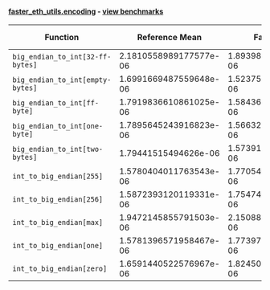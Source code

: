 #### [faster_eth_utils.encoding](https://github.com/BobTheBuidler/faster-eth-utils/blob/pin-eth-typing/faster_eth_utils/encoding.py) - [view benchmarks](https://github.com/BobTheBuidler/faster-eth-utils/blob/pin-eth-typing/benchmarks/test_encoding_benchmarks.py)

| Function | Reference Mean | Faster Mean | % Change | Speedup (%) | x Faster | Faster |
|----------|---------------|-------------|----------|-------------|----------|--------|
| `big_endian_to_int[32-ff-bytes]` | 2.1810558989177577e-06 | 1.8939899356090025e-06 | 13.16% | 15.16% | 1.15x | ✅ |
| `big_endian_to_int[empty-bytes]` | 1.6991669487559648e-06 | 1.5237560436357158e-06 | 10.32% | 11.51% | 1.12x | ✅ |
| `big_endian_to_int[ff-byte]` | 1.7919836610861025e-06 | 1.5843674003523694e-06 | 11.59% | 13.10% | 1.13x | ✅ |
| `big_endian_to_int[one-byte]` | 1.7895645243916823e-06 | 1.5663258953229059e-06 | 12.47% | 14.25% | 1.14x | ✅ |
| `big_endian_to_int[two-bytes]` | 1.79441515494626e-06 | 1.5739154485330768e-06 | 12.29% | 14.01% | 1.14x | ✅ |
| `int_to_big_endian[255]` | 1.5780404011763543e-06 | 1.7705476093181748e-06 | -12.20% | -10.87% | 0.89x | ❌ |
| `int_to_big_endian[256]` | 1.5872393120119331e-06 | 1.7547425467136296e-06 | -10.55% | -9.55% | 0.90x | ❌ |
| `int_to_big_endian[max]` | 1.9472145855791503e-06 | 2.1508803286816796e-06 | -10.46% | -9.47% | 0.91x | ❌ |
| `int_to_big_endian[one]` | 1.5781396571958467e-06 | 1.7739709633285013e-06 | -12.41% | -11.04% | 0.89x | ❌ |
| `int_to_big_endian[zero]` | 1.6591440522576967e-06 | 1.8245045841741944e-06 | -9.97% | -9.06% | 0.91x | ❌ |
